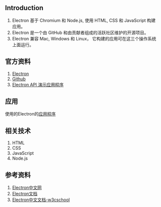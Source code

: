 ## Introduction
1. Electron 基于 Chromium 和 Node.js, 使用 HTML, CSS 和 JavaScript 构建应用。
2. Electron 是一个由 GitHub 和由贡献者组成的活跃社区维护的开源项目。
3. Electron 兼容 Mac, Windows 和 Linux， 它构建的应用可在这三个操作系统上面运行。

## 官方资料
1. [Electron](https://electronjs.org/)
2. [Github](https://github.com/electron)
3. [Electron API 演示应用程序](https://github.com/electron/electron-api-demos)

## 应用
使用的Electron的[应用程序](https://electronjs.org/apps)

## 相关技术
1. HTML
2. CSS
3. JavaScript
4. Node.js

## 参考资料
1. [Electron中文网](https://electron.org.cn/)
2. [Electron文档](https://electronjs.org/docs)
3. [Electron中文文档-w3cschool](https://www.w3cschool.cn/electronmanual/)
